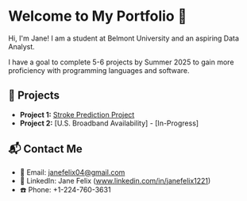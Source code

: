 # Welcome to My Portfolio 🎀
Hi, I'm Jane! I am a student at Belmont University and an aspiring Data Analyst.

I have a goal to complete 5-6 projects by Summer 2025 to gain more proficiency with programming languages and software.
## 📂 Projects
- **Project 1:** [Stroke Prediction Project](https://github.com/janefelix04/janefelix04.github.io/tree/main/Project%20Portfolio/Project%20%231%20-%20Stroke%20Prediction)
- **Project 2:** [U.S. Broadband Availability] - [In-Progress]

## 📬 Contact Me
- 📧 Email: janefelix04@gmail.com
- 💼 LinkedIn: Jane Felix (www.linkedin.com/in/janefelix1221)
- ☎️ Phone: +1-224-760-3631

